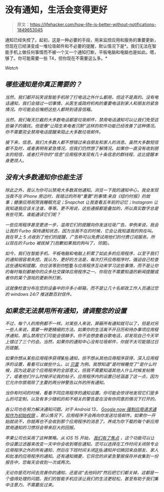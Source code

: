 # 没有通知，生活会变得更好

> 原文：<https://lifehacker.com/how-life-is-better-without-notifications-1849653045>

通知已经失控了。起初，这是一种必要的手段，用来监控应用和服务的重要更新，但现在已经演变成一堆垃圾邮件和不必要的提醒，默认情况下是*。我们无法在智能手机上做任何事情而不被一个又一个通知打断，平板电脑和电脑也是如此。嗯，够了。你可能需要一些 T4，但你现在不需要这么多。* 

*Watch*

## *哪些通知是你真正需要的？*

*当然，我们都开玩笑说智能手机除了打电话之外什么都用，但这不是真的。没有电话通知，我们会错过一切事情，从医生或政府机构的重要电话到家人和朋友的紧急情况。你可能会后悔把这些人都转到语音信箱。*

*当然，我们每天拦截的大多数电话都是垃圾邮件，禁用电话通知可以让我们免受这些骗子的骚扰。但是像“让陌生来电者沉默”这样的软件功能已经改善了这种情况。你不需要完全禁用电话提醒来阻止大多数垃圾邮件。*

*接下来，信息。我们大多数人都不想错过来自朋友和家人的消息。虽然大多数短信都不及时，或者表明有紧急情况，但我们仍然想了解情况。如果你一直没有收到朋友的短信，或者打开你的“信息”应用程序发现有几十条信息的群线程，这比提醒本身更烦人。*

## *没有大多数通知你也能生活*

*除此之外，我认为你可以禁用大多数其他通知。浏览一下我的通知中心，我会发现当我不在 iPhone 旁边时，我错过的所有“重要”的事情:来自《纽约时报》的故事；健康应用祝贺我睡眠充足；Snapchat 让我查看五年前的记忆；Instagram 让我知道我应该关注谁，等等。更不用说，这些通报都是叠加的，所以真实数字总是有些可笑。谁能通读它们呢？*

*一些应用程序甚至更进一步，滥用它们的提醒向你发送垃圾广告。举例来说，我会让我的 Furbo 保持通知状态，因为当我不在的时候，它会让我知道我的狗在叫。我在早上 *5 点*收到了他们的提醒，广告称可以免费试用他们的付费订阅服务。所以现在的 Furbo 被拔掉了(抱歉如果我的狗叫了，邻居)。*

*如今，我们在智能手机、平板电脑和电脑上积累了如此多的应用程序，以至于我们的通知很容易失控。我认为，更好的方法是，每次打开应用程序时，强迫自己检查这些通知和提醒。你应该等到你*想要*与应用程序互动来学习这些事情，而不是让你的每时每刻都被你的众多社交媒体应用程序之一、你现在不需要知道的新闻提醒或者你的某个游戏的更新所打断。*

*这就像检查分布在您的设备中的许多小邮箱，而不是让几十名邮政工作人员通过您的 windows 24/7 推送数百封信件。*

## *如果您无法禁用所有通知，请调整您的设置*

*不过，每个人的用例都不一样。对某些人来说，屏蔽所有通知就可以了，但是对另一些人来说，需要一种更精细的方法。如果你的生活离不开日历和待办事项应用程序通知，那么禁用它们可能会很棘手。你不会想查看谷歌电话，却发现自己今天早上错过了三个约会。当然，如果你的通知中心没有垃圾邮件，你就不太可能错过日历提醒。*

*如果你想从某些应用程序获得*某些*通知，但不想从其他应用程序获得，深入应用程序的设置，看看可以做些什么。以 [贝雷](https://lifehacker.com/is-bereal-safe-1849582284) 为例。我想知道“是时候睡觉了”是什么时候，因为这是这个应用程序的全部意义，但我不需要知道其他人什么时候发帖晚了，或者他们什么时候评论我的帖子。应用程序内的设置已经涵盖了这一点，因为它允许你禁用除了主要的两分钟警告以外的所有通知。*

*当你有时间的时候，看看不同应用程序的通知设置。你可能会惊讶地发现它们是多么的可定制，以及有多少随机的和不相关的警告是在没有你同意的情况下打开的。*

*各公司也在努力解决通知问题。对于 Android 13， [Google now 强制应用请求通知作为初始权限](https://lifehacker.com/you-should-decline-android-13-app-notifications-1849555426) 。默认情况下，应用程序不会再向你发送垃圾邮件。如果你一开始就说不，你就再也不会收到那个应用程序的消息了。养成为你下载的每个新应用禁用通知的习惯将会带来巨大的回报。*

*苹果公司也采用了这种策略。从 iOS 15 开始， [我们有了焦点](https://lifehacker.com/the-iphones-focus-filters-can-help-you-ignore-distracti-1849354328) ，这个功能可以让你设置过滤器来改变一天中你会收到哪些通知。您可以选择在工作时间关闭除专业应用程序之外的所有通知，然后在下班时间关闭*这些*通知并切换回来自朋友、家人和批准的应用程序的通知。还有通知摘要，它将您的非紧急警报保存并收集到一份报告中，您每天会收到一次或两次。*

*无论你是花时间去完善你的通知，还是说“去他妈的”然后把它们都关掉，这都是一个值得处理的问题。我们的智能手机应该让我们的生活更轻松，甚至有助于我们集中注意力。不需要反过来。*